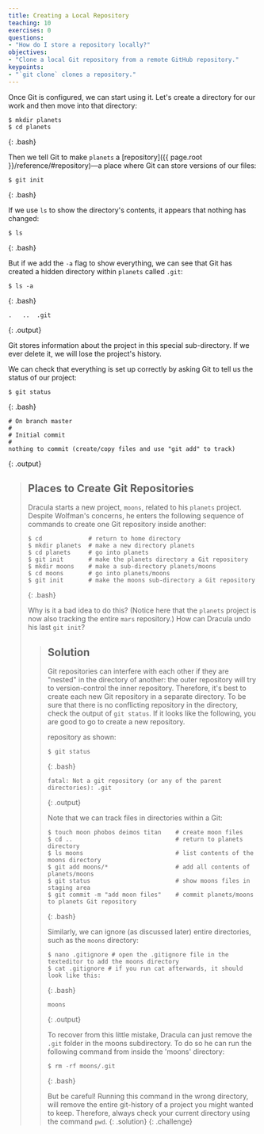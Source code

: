 ```yaml
---
title: Creating a Local Repository
teaching: 10
exercises: 0
questions:
- "How do I store a repository locally?"
objectives:
- "Clone a local Git repository from a remote GitHub repository."
keypoints:
- "`git clone` clones a repository."
---
```


Once Git is configured,
we can start using it.
Let's create a directory for our work and then move into that directory:

~~~
$ mkdir planets
$ cd planets
~~~
{: .bash}

Then we tell Git to make `planets` a [repository]({{ page.root }}/reference/#repository)—a place where
Git can store versions of our files:

~~~
$ git init
~~~
{: .bash}

If we use `ls` to show the directory's contents,
it appears that nothing has changed:

~~~
$ ls
~~~
{: .bash}

But if we add the `-a` flag to show everything,
we can see that Git has created a hidden directory within `planets` called `.git`:

~~~
$ ls -a
~~~
{: .bash}

~~~
.	..	.git
~~~
{: .output}

Git stores information about the project in this special sub-directory.
If we ever delete it,
we will lose the project's history.

We can check that everything is set up correctly
by asking Git to tell us the status of our project:

~~~
$ git status
~~~
{: .bash}

~~~
# On branch master
#
# Initial commit
#
nothing to commit (create/copy files and use "git add" to track)
~~~
{: .output}

> ## Places to Create Git Repositories
>
> Dracula starts a new project, `moons`, related to his `planets` project.
> Despite Wolfman's concerns, he enters the following sequence of commands to
> create one Git repository inside another:
>
> ~~~
> $ cd             # return to home directory
> $ mkdir planets  # make a new directory planets
> $ cd planets     # go into planets
> $ git init       # make the planets directory a Git repository
> $ mkdir moons    # make a sub-directory planets/moons
> $ cd moons       # go into planets/moons
> $ git init       # make the moons sub-directory a Git repository
> ~~~
> {: .bash}
>
> Why is it a bad idea to do this? (Notice here that the `planets` project is now also tracking the entire `mars` repository.)
> How can Dracula undo his last `git init`?
>
> > ## Solution
> >
> > Git repositories can interfere with each other if they are "nested" in the
> > directory of another: the outer repository will try to version-control 
> > the inner repository. Therefore, it's best to create each new Git
> > repository in a separate directory. To be sure that there is no conflicting
> > repository in the directory, check the output of `git status`. If it looks
> > like the following, you are good to go to create a new repository.
> >
> > repository as shown:
> >
> > ~~~
> > $ git status
> > ~~~
> > {: .bash}
> > ~~~
> > fatal: Not a git repository (or any of the parent directories): .git
> > ~~~
> > {: .output}
> >
> > Note that we can track files in directories within a Git:
> >
> > ~~~
> > $ touch moon phobos deimos titan    # create moon files
> > $ cd ..                             # return to planets directory
> > $ ls moons                          # list contents of the moons directory
> > $ git add moons/*                   # add all contents of planets/moons
> > $ git status                        # show moons files in staging area
> > $ git commit -m "add moon files"    # commit planets/moons to planets Git repository
> > ~~~
> > {: .bash}
> >
> > Similarly, we can ignore (as discussed later) entire directories, such as the `moons` directory:
> >
> > ~~~
> > $ nano .gitignore # open the .gitignore file in the texteditor to add the moons directory
> > $ cat .gitignore # if you run cat afterwards, it should look like this:
> > ~~~
> > {: .bash}
> >
> > ~~~
> > moons
> > ~~~
> > {: .output}
> >
> > To recover from this little mistake, Dracula can just remove the `.git`
> > folder in the moons subdirectory. To do so he can run the following command from inside the 'moons' directory:
> >
> > ~~~
> > $ rm -rf moons/.git
> > ~~~
> > {: .bash}
> >
> > But be careful! Running this command in the wrong directory, will remove
> > the entire git-history of a project you might wanted to keep. Therefore, always check your current directory using the
> > command `pwd`.
> {: .solution}
{: .challenge}
